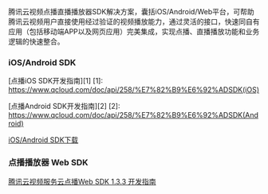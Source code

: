 腾讯云视频点播直播播放器SDK解决方案，囊括iOS/Android/Web平台，可帮助腾讯云视频用户直接使用经过验证的视频播放能力，通过灵活的接口，快速同自有应用（包括移动端APP以及网页应用）完美集成，实现点播、直播播放功能和业务逻辑的快速整合。


### iOS/Android SDK
[点播iOS SDK开发指南][1]
[1]: https://www.qcloud.com/doc/api/258/%E7%82%B9%E6%92%ADSDK(iOS)

[点播Android SDK开发指南][2]
[2]: https://www.qcloud.com/doc/api/258/%E7%82%B9%E6%92%ADSDK(Android)

[iOS/Android SDK下载](https://www.qcloud.com/doc/product/267/%E7%A7%BB%E5%8A%A8%E7%AB%AFSDK%E4%B8%8B%E8%BD%BD)

### 点播播放器 Web SDK
[腾讯云视频服务云点播Web SDK 1.3.3 开发指南](http://video.qcloud.com/download/docs/QVOD_Player_Web_SDK_Developer_Guide.pdf)
